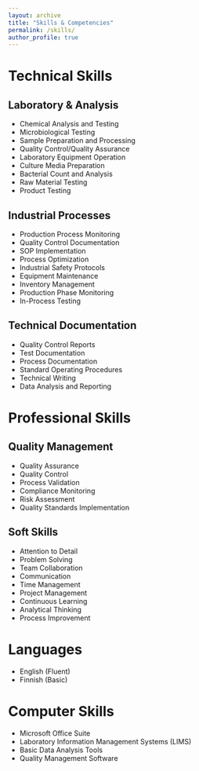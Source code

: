 ```yaml
---
layout: archive
title: "Skills & Competencies"
permalink: /skills/
author_profile: true
---
```


# Technical Skills

## Laboratory & Analysis
- Chemical Analysis and Testing
- Microbiological Testing
- Sample Preparation and Processing
- Quality Control/Quality Assurance
- Laboratory Equipment Operation
- Culture Media Preparation
- Bacterial Count and Analysis
- Raw Material Testing
- Product Testing

## Industrial Processes
- Production Process Monitoring
- Quality Control Documentation
- SOP Implementation
- Process Optimization
- Industrial Safety Protocols
- Equipment Maintenance
- Inventory Management
- Production Phase Monitoring
- In-Process Testing

## Technical Documentation
- Quality Control Reports
- Test Documentation
- Process Documentation
- Standard Operating Procedures
- Technical Writing
- Data Analysis and Reporting

# Professional Skills

## Quality Management
- Quality Assurance
- Quality Control
- Process Validation
- Compliance Monitoring
- Risk Assessment
- Quality Standards Implementation

## Soft Skills
- Attention to Detail
- Problem Solving
- Team Collaboration
- Communication
- Time Management
- Project Management
- Continuous Learning
- Analytical Thinking
- Process Improvement

# Languages
- English (Fluent)
- Finnish (Basic)

# Computer Skills
- Microsoft Office Suite
- Laboratory Information Management Systems (LIMS)
- Basic Data Analysis Tools
- Quality Management Software 